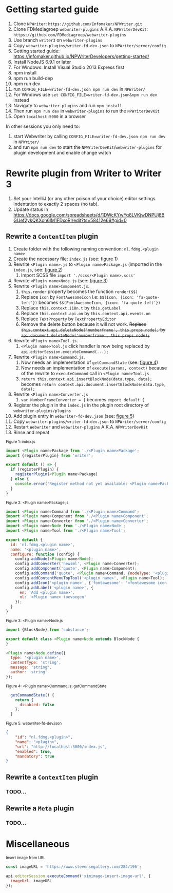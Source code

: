 # Getting started guide

1. Clone `NPWriter`: `https://github.com/Infomaker/NPWriter.git`
1. Clone FDMediagroep `webwriter-plugins` A.K.A. `NPWriterDevKit`: `https://github.com/FDMediagroep/webwriter-plugins`
1. Use branch `writer3` on `webwriter-plugins`
1. Copy `webwriter-plugins/writer-fd-dev.json` to `NPWriter/server/config`
1. Getting started guide: https://infomaker.github.io/NPWriterDevelopers/getting-started/
1. Install NodeJS 6.9.1 or later
  1. For Windows: Install Visual Studio 2013 Express first
  1. npm install
  1. npm run build-dep
  1. npm run dev
1. run `CONFIG_FILE=writer-fd-dev.json npm run dev` in `NPWriter/`
  1. For Windows use `set CONFIG_FILE=writer-fd-dev.json&npm run dev` instead
1. Navigate to `webwriter-plugins` and run `npm install`
1. Then run `npm run dev` in `webwriter-plugins` to run the `NPWriterDevKit`
1. Open `localhost:5000` in a browser

In other sessions you only need to:

1. start Webwriter by calling `CONFIG_FILE=writer-fd-dev.json npm run dev` in `NPWriter/`
1. and run `npm run dev` to start the `NPWriterDevKit`/`webwriter-plugins` for plugin development and enable change watch

# Rewrite plugin from Writer to Writer 3
1. Set your IntelliJ (or any other poison of your choice) editor settings indentation to exactly 2 spaces (no tab).
1. Update status in https://docs.google.com/spreadsheets/d/1DWcKYwYq8LVKjwDNPUj8BGUef2ykQKXon6lM1FDxoRI/edit?ts=58412e69#gid=0

## Rewrite a `ContentItem` plugin
1. Create folder with the following naming convention: `nl.fdmg.<plugin name>`
1. Create the necessary file: `index.js` (see: [figure 1](#figure1))
1. Rewrite `<Plugin name>.js` to `<Plugin name>Package.js` (imported in the `index.js`, see: [figure 2](#figure2))
    1. Import SCSS file `import './scss/<Plugin name>.scss'`
1. Rewrite `<Plugin name>Node.js` (see: [figure 3](#figure3))
1. Rewrite `<Plugin name>Component.js`.
    1. `this.render` property becomes the function `render($$)`
    1. Replace `Icon` by `FontAwesomeIcon` i.e: `$$(Icon, {icon: 'fa-quote-left'})` becomes `$$(FontAwesomeIcon, {icon: 'fa-quote-left'})`
    1. Replace `this.context.i18n.t` by `this.getLabel`
    1. Replace `this.context.api.on` by `this.context.api.events.on`
    1. Replace `TextProperty` by `TextPropertyEditor`
    1. Remove the delete button because it will not work. ~~Replace `this.context.api.deleteNode('numberframe', this.props.node);` by `api.document.deleteNode('numberframe', this.props.node);`~~
1. Rewrite `<Plugin name>Tool.js`.
    1. `<Plugin name>Tool.js` click handler is now being replaced by `api.editorSession.executeCommand(...);`
1. Rewrite `<Plugin name>Command.js`.
    1. Now needs an implementation of `getCommandState` (see: [figure 4](#figure4))
    1. Now needs an implementation of `execute(params, context)` because of the rewrite to `executeCommand` call in `<Plugin name>Tool.js`
    1. `return this.context.api.insertBlockNode(data.type, data);` becomes `return context.api.document.insertBlockNode(data.type, data);`
1. Rewrite `<Plugin name>Converter.js`
    1. `var NumberFrameConverter = {` becomes `export default {`
1. Register the plugin in the `index.js` in the plugin root directory of `webwriter-plugins/plugins`
1. Add plugin entry in `webwriter-fd-dev.json` (see: [figure 5](#figure5))
1. Copy `webwriter-plugins/writer-fd-dev.json` to `NPWriter/server/config`
1. Restart `Webwriter` and `webwriter-plugins` A.K.A. `NPWriterDevKit`
1. Rinse and repeat

<sub id="figure1">Figure 1: index.js</sub>
```javascript
import <Plugin name>Package from './<Plugin name>Package';
import {registerPlugin} from 'writer';

export default () => {
  if (registerPlugin) {
    registerPlugin(<Plugin name>Package)
  } else {
    console.error("Register method not yet available: <Plugin name>Package");
  }
}
```

<sub id="figure2">Figure 2: \<Plugin name\>Package.js</sub>
```javascript
import <Plugin name>Command from './<Plugin name>Command';
import <Plugin name>Component from './<Plugin name>Component';
import <Plugin name>Converter from './<Plugin name>Converter';
import <Plugin name>Node from './<Plugin name>Node';
import <Plugin name>Tool from './<Plugin name>Tool';

export default {
  id: 'nl.fdmg.<plugin name>',
  name: '<plugin name>',
  configure: function (config) {
    config.addNode(<Plugin name>Node);
    config.addConverter('newsml', <Plugin name>Converter);
    config.addComponent('quote', <Plugin name>Component);
    config.addCommand('quote', <Plugin name>Command, {nodeType: '<plugin name>'});
    config.addContentMenuTopTool('<plugin name>', <Plugin name>Tool);
    config.addIcon('<plugin name>', {'fontawesome': '<fontawesome icon name>'});
    config.addLabel('<plugin name>', {
      en: 'Add <plugin name>',
      nl: '<Plugin name> toevoegen'
    });
  }
}
```

<sub id="figure3">Figure 3: \<Plugin name\>Node.js</sub>
```javascript
import {BlockNode} from 'substance';

export default class <Plugin name>Node extends BlockNode {
}

<Plugin name>Node.define({
  type: '<plugin name>',
  contentType: 'string',
  message: 'string',
  author: 'string'
});
```

<sub id="figure4">Figure 4: \<Plugin name\>Command.js: getCommandState</sub>
```javascript
  getCommandState() {
    return {
      disabled: false
    };
  }
```

<sub id="figure5">Figure 5: webwriter-fd-dev.json</sub>
```json
{
    "id": "nl.fdmg.<plugin>",
    "name": "<plugin>",
    "url": "http://localhost:3000/index.js",
    "enabled": true,
    "mandatory": true
}
```

## Rewrite a `ContextItem` plugin
### TODO...

## Rewrite a `Meta` plugin
### TODO...

# Miscellaneous
<sub>Insert image from URL</sub>
```javascript
const imageURL = 'https://www.stevensegallery.com/284/196';

api.editorSession.executeCommand('ximimage-insert-image-url', {
  imageUrl: imageURL
});
```